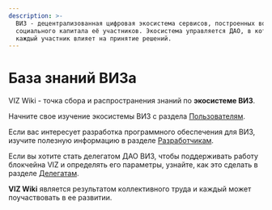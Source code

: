 ```yaml
---
description: >-
  ВИЗ - децентрализованная цифровая экосистема сервисов, построенных вокруг
  социального капитала её участников. Экосистема управляется ДАО, в котором
  каждый участник влияет на принятие решений.
---
```


# База знаний ВИЗа

VIZ Wiki - точка сбора и распространения знаний по **экосистеме ВИЗ**.

Начните свое изучение экосистемы ВИЗ с раздела [Пользователям](https://wiki.viz.media/users/).

Если вас интересует разработка программного обеспечения для ВИЗ, изучите полезную информацию в разделе [Разработчикам](https://wiki.viz.media/developers/).

Если вы хотите стать делегатом ДАО ВИЗ, чтобы поддерживать работу блокчейна VIZ и определять его параметры, узнайте, как это сделать в разделе [Делегатам](https://wiki.viz.media/witnesses/).

**VIZ Wiki** является результатом коллективного труда и каждый может поучаствовать в ее развитии.

